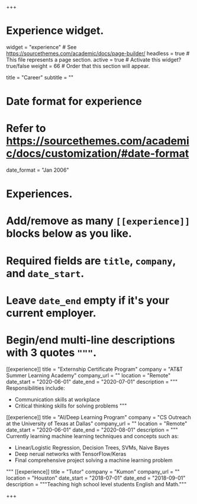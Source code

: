 +++
# Experience widget.
widget = "experience"  # See https://sourcethemes.com/academic/docs/page-builder/
headless = true  # This file represents a page section.
active = true  # Activate this widget? true/false
weight = 66  # Order that this section will appear.

title = "Career"
subtitle = ""

# Date format for experience
#   Refer to https://sourcethemes.com/academic/docs/customization/#date-format
date_format = "Jan 2006"

# Experiences.
#   Add/remove as many `[[experience]]` blocks below as you like.
#   Required fields are `title`, `company`, and `date_start`.
#   Leave `date_end` empty if it's your current employer.
#   Begin/end multi-line descriptions with 3 quotes `"""`.
[[experience]]
  title = "Externship Certificate Program"
  company = "AT&T Summer Learning Academy"
  company_url = ""
  location = "Remote"
  date_start = "2020-06-01"
  date_end = "2020-07-01"
  description = """
  Responsibilities include:
  
  * Communication skills at workplace
  * Critical thinking skills for solving problems
  """

  
 [[experience]]
  title = "AI/Deep Learning Program"
  company = "CS Outreach at the University of Texas at Dallas"
  company_url = ""
  location = "Remote"
  date_start = "2020-06-01"
  date_end = "2020-08-01"
  description = """
  Currently learning machine learning techniques and concepts such as:
  
  * Linear/Logistic Regression, Decision Trees, SVMs, Naive Bayes
  * Deep nerual networks with TensorFlow/Keras
  * Final comprehensive project solving a machine learning problem
 
 """
[[experience]]
  title = "Tutor"
  company = "Kumon"
  company_url = ""
  location = "Houston"
  date_start = "2018-07-01"
  date_end = "2018-09-01"
  description = """Teaching high school level students English and Math."""

+++
